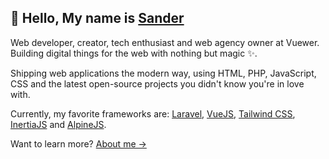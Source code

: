 ## 👋 Hello, My name is [Sander](https://sandervanhooff.com)

Web developer, creator, tech enthusiast and web agency owner at Vuewer. Building digital things for the web with nothing but magic ✨.

Shipping web applications the modern way, using HTML, PHP, JavaScript, CSS and the latest open-source projects you didn't know you're in love with.

Currently, my favorite frameworks are: [Laravel](https://laravel.com), [VueJS](https://vuejs.org), [Tailwind CSS](https://tailwindcss.com), [InertiaJS](https://inertiajs.com) and [AlpineJS](https://alpinejs.dev).

Want to learn more? [About me →](https://sandervanhooff.com)
